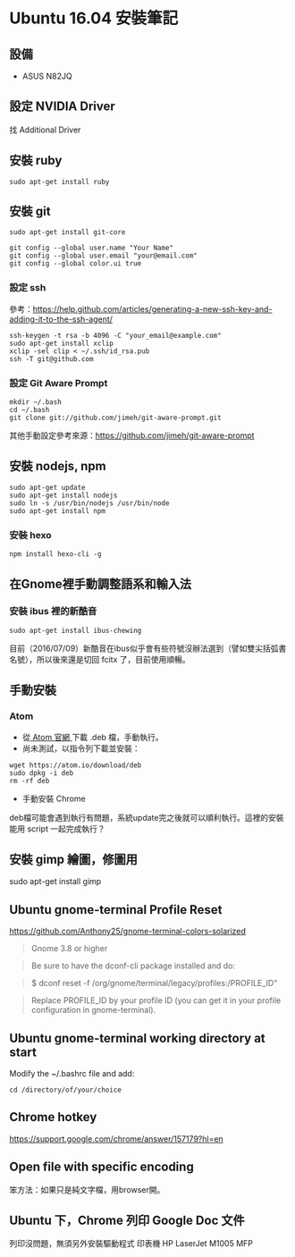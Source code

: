# Ubuntu 16.04 安裝筆記

## 設備

- ASUS N82JQ


## 設定 NVIDIA Driver

找 Additional Driver


## 安裝 ruby

```
sudo apt-get install ruby
```

## 安裝 git

```
sudo apt-get install git-core

git config --global user.name "Your Name"
git config --global user.email "your@email.com"
git config --global color.ui true
```

### 設定 ssh
參考：https://help.github.com/articles/generating-a-new-ssh-key-and-adding-it-to-the-ssh-agent/

```
ssh-keygen -t rsa -b 4096 -C "your_email@example.com"
sudo apt-get install xclip
xclip -sel clip < ~/.ssh/id_rsa.pub
ssh -T git@github.com
```

### 設定 Git Aware Prompt

```
mkdir ~/.bash
cd ~/.bash
git clone git://github.com/jimeh/git-aware-prompt.git
```

其他手動設定參考來源：https://github.com/jimeh/git-aware-prompt


## 安裝 nodejs, npm

```
sudo apt-get update  
sudo apt-get install nodejs  
sudo ln -s /usr/bin/nodejs /usr/bin/node  
sudo apt-get install npm  
```

### 安裝 hexo

```
npm install hexo-cli -g
```


## 在Gnome裡手動調整語系和輸入法

### 安裝 ibus 裡的新酷音

```
sudo apt-get install ibus-chewing
```

目前（2016/07/09）新酷音在ibus似乎會有些符號沒辦法選到（譬如雙尖括弧書名號），所以後來還是切回 fcitx 了，目前使用順暢。


## 手動安裝

### Atom

- 從[ Atom 官網 ](https://atom.io/)下載 .deb 檔，手動執行。
- 尚未測試，以指令列下載並安裝：

```
wget https://atom.io/download/deb
sudo dpkg -i deb
rm -rf deb
```

- 手動安裝 Chrome

deb檔可能會遇到執行有問題，系統update完之後就可以順利執行。這裡的安裝能用 script 一起完成執行？


## 安裝 gimp 繪圖，修圖用

sudo apt-get install gimp


## Ubuntu gnome-terminal Profile Reset

https://github.com/Anthony25/gnome-terminal-colors-solarized

> Gnome 3.8 or higher

> Be sure to have the dconf-cli package installed and do:

> $ dconf reset -f /org/gnome/terminal/legacy/profiles:/PROFILE_ID"

> Replace PROFILE_ID by your profile ID (you can get it in your profile configuration in gnome-terminal).


## Ubuntu gnome-terminal working directory at start

Modify the ~/.bashrc file and add:

```
cd /directory/of/your/choice
```


## Chrome hotkey

https://support.google.com/chrome/answer/157179?hl=en


## Open file with specific encoding

笨方法：如果只是純文字檔，用browser開。


## Ubuntu 下，Chrome 列印 Google Doc 文件

列印沒問題，無須另外安裝驅動程式
印表機 HP LaserJet M1005 MFP
